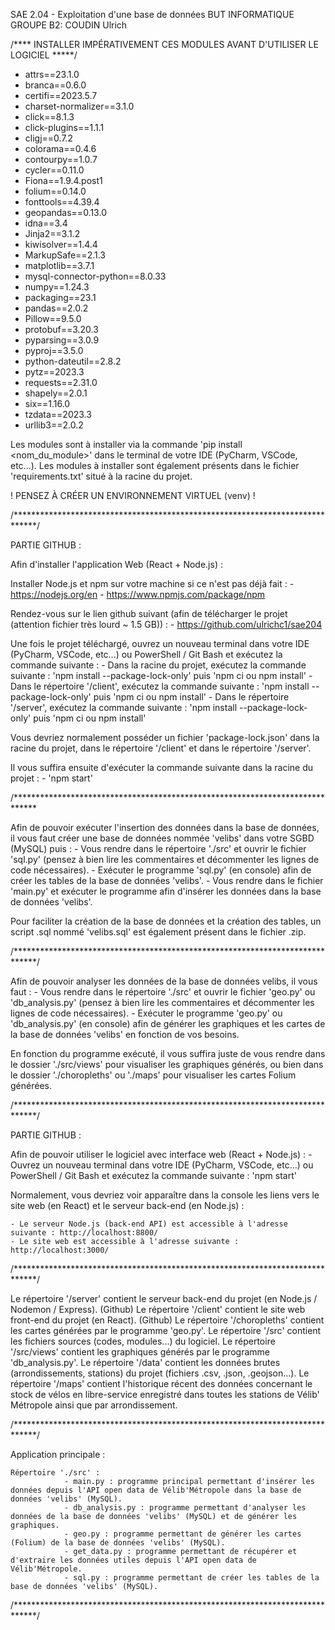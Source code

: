 SAE 2.04 - Exploitation d'une base de données
BUT INFORMATIQUE
GROUPE B2:
COUDIN Ulrich 

/**** INSTALLER IMPÉRATIVEMENT CES MODULES AVANT D'UTILISER LE LOGICIEL *****/

  - attrs==23.1.0
  - branca==0.6.0
  - certifi==2023.5.7
  - charset-normalizer==3.1.0
  - click==8.1.3
  - click-plugins==1.1.1
  - cligj==0.7.2
  - colorama==0.4.6
  - contourpy==1.0.7
  - cycler==0.11.0
  - Fiona==1.9.4.post1
  - folium==0.14.0
  - fonttools==4.39.4
  - geopandas==0.13.0
  - idna==3.4
  - Jinja2==3.1.2
  - kiwisolver==1.4.4
  - MarkupSafe==2.1.3
  - matplotlib==3.7.1
  - mysql-connector-python==8.0.33
  - numpy==1.24.3
  - packaging==23.1
  - pandas==2.0.2
  - Pillow==9.5.0
  - protobuf==3.20.3
  - pyparsing==3.0.9
  - pyproj==3.5.0
  - python-dateutil==2.8.2
  - pytz==2023.3
  - requests==2.31.0
  - shapely==2.0.1
  - six==1.16.0
  - tzdata==2023.3
  - urllib3==2.0.2


Les modules sont à installer via la commande 'pip install <nom_du_module>' dans le terminal de votre IDE (PyCharm, VSCode, etc...).
Les modules à installer sont également présents dans le fichier 'requirements.txt' situé à la racine du projet.

! PENSEZ À CRÉER UN ENVIRONNEMENT VIRTUEL (venv) !

/*****************************************************************************/

PARTIE GITHUB :

Afin d'installer l'application Web (React + Node.js) :

Installer Node.js et npm sur votre machine si ce n'est pas déjà fait :
    - https://nodejs.org/en
    - https://www.npmjs.com/package/npm

Rendez-vous sur le lien github suivant (afin de télécharger le projet (attention fichier très lourd ~ 1.5 GB)) :
    - https://github.com/ulrichc1/sae204

Une fois le projet téléchargé, ouvrez un nouveau terminal dans votre IDE (PyCharm, VSCode, etc...) ou PowerShell / Git Bash et exécutez la commande suivante :
    - Dans la racine du projet, exécutez la commande suivante : 'npm install --package-lock-only' puis 'npm ci ou npm install'
    - Dans le répertoire '/client', exécutez la commande suivante : 'npm install --package-lock-only' puis 'npm ci ou npm install'
    - Dans le répertoire '/server', exécutez la commande suivante : 'npm install --package-lock-only' puis 'npm ci ou npm install'

Vous devriez normalement posséder un fichier 'package-lock.json' dans la racine du projet, dans le répertoire '/client' et dans le répertoire '/server'.

Il vous suffira ensuite d'exécuter la commande suivante dans la racine du projet :
    - 'npm start'

/*****************************************************************************

Afin de pouvoir exécuter l'insertion des données dans la base de données, il vous faut créer une base de données nommée 'velibs' dans votre SGBD (MySQL) puis :
    - Vous rendre dans le répertoire './src' et ouvrir le fichier 'sql.py' (pensez à bien lire les commentaires et décommenter les lignes de code nécessaires).
    - Exécuter le programme 'sql.py' (en console) afin de créer les tables de la base de données 'velibs'.
    - Vous rendre dans le fichier 'main.py' et exécuter le programme afin d'insérer les données dans la base de données 'velibs'.

Pour faciliter la création de la base de données et la création des tables, un script .sql nommé 'velibs.sql' est également présent dans le fichier .zip.

/*****************************************************************************/

Afin de pouvoir analyser les données de la base de données velibs, il vous faut : 
    - Vous rendre dans le répertoire './src' et ouvrir le fichier 'geo.py' ou 'db_analysis.py' (pensez à bien lire les commentaires et décommenter les lignes de code nécessaires).
    - Exécuter le programme 'geo.py' ou 'db_analysis.py' (en console) afin de générer les graphiques et les cartes de la base de données 'velibs' en fonction de vos besoins.

En fonction du programme exécuté, il vous suffira juste de vous rendre dans le dossier './src/views' pour visualiser les graphiques générés, ou bien dans le dossier './choropleths' ou './maps' pour visualiser les cartes Folium générées.

/*****************************************************************************/

PARTIE GITHUB :

Afin de pouvoir utiliser le logiciel avec interface web (React + Node.js) :
    - Ouvrez un nouveau terminal dans votre IDE (PyCharm, VSCode, etc...) ou PowerShell / Git Bash et exécutez la commande suivante : 'npm start'

Normalement, vous devriez voir apparaître dans la console les liens vers le site web (en React) et le serveur back-end (en Node.js) :

    - Le serveur Node.js (back-end API) est accessible à l'adresse suivante : http://localhost:8800/
    - Le site web est accessible à l'adresse suivante : http://localhost:3000/

/*****************************************************************************/

Le répertoire '/server' contient le serveur back-end du projet (en Node.js / Nodemon / Express). (Github)
Le répertoire '/client' contient le site web front-end du projet (en React).  (Github)
Le répertoire '/choropleths' contient les cartes générées par le programme 'geo.py'.
Le répertoire '/src' contient les fichiers sources (codes, modules...) du logiciel.
Le répertoire '/src/views' contient les graphiques générés par le programme 'db_analysis.py'.
Le répertoire '/data' contient les données brutes (arrondissements, stations) du projet (fichiers .csv, .json, .geojson...).
Le répertoire '/maps' contient l'historique récent des données concernant le stock de vélos en libre-service enregistré dans toutes les stations de Vélib' Métropole ainsi que par arrondissement.

/*****************************************************************************/

Application principale : 

    Répertoire './src' :
                - main.py : programme principal permettant d'insérer les données depuis l'API open data de Vélib'Métropole dans la base de données 'velibs' (MySQL).
                - db_analysis.py : programme permettant d'analyser les données de la base de données 'velibs' (MySQL) et de générer les graphiques.
                - geo.py : programme permettant de générer les cartes (Folium) de la base de données 'velibs' (MySQL).
                - get_data.py : programme permettant de récupérer et d'extraire les données utiles depuis l'API open data de Vélib'Métropole.
                - sql.py : programme permettant de créer les tables de la base de données 'velibs' (MySQL).

/*****************************************************************************/
